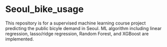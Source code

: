 # Seoul_bike_usage

This repository is for a supervised machine learning course project predicting the public bicyle demand in Seoul.
ML algorithm including linear regression, lasso/ridge regression, Random Forest, and XGBoost are implemented.
